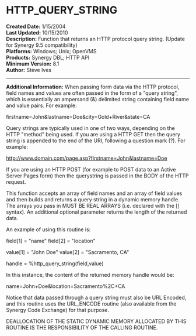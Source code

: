 # HTTP_QUERY_STRING<br />
**Created Date:** 1/15/2004<br />
**Last Updated:** 10/15/2010<br />
**Description:** Function that returns an HTTP protocol query string. (Update for Synergy 9.5 compatibility)<br />
**Platforms:** Windows; Unix; OpenVMS<br />
**Products:** Synergy DBL; HTTP API<br />
**Minimum Version:** 8.1<br />
**Author:** Steve Ives
<hr>

**Additional Information:**
When passing form data via the HTTP protocol, field names and values are often
passed in the form of a "query string", which is essentially an ampersand (&)
delimited string containing field name and value pairs. For example:

firstname=John&lastname=Doe&city=Gold+River&state=CA

Query strings are typically used in one of two ways, depending on the HTTP
"method" being used. If you are using a HTTP GET then the query string is
appended to the end of the URI, following a question mark (?). For example:

http://www.domain.com/page.asp?firstname=John&lastname=Doe

If you are using an HTTP POST (for example to POST data to an Active Server
Pages form) then the querystring is passed in the BODY of the HTTP request.

This function accepts an array of field names and an array of field values
and then builds and returns a query string in a dynamic memory handle. The
arrays you pass in MUST BE REAL ARRAYS (i.e. declared with the [] syntax).
An additional optional parameter returns the length of the returned data.

An example of using this routine is:

field[1] = "name"
field[2] = "location"

value[1] = "John Doe"
value[2] = "Sacramento, CA"

handle = %http_query_string(field,value)

In this instance, the content of the returned memory handle would be:

name=John+Doe&location=Sacramento%2C+CA

Notice that data passed through a query string must also be URL Encoded, and
this routine uses the URL_ENCODE routine (also available from the Synergy
Code Exchange) for that purpose.

DEALLOCATION OF THE STATIC DYNAMIC MEMORY ALLOCATED BY THIS ROUTINE IS THE
RESPONSIBILITY OF THE CALLING ROUTINE.
